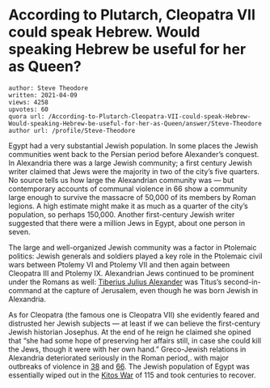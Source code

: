 # According to Plutarch, Cleopatra VII could speak Hebrew. Would speaking Hebrew be useful for her as Queen?

	author: Steve Theodore
	written: 2021-04-09
	views: 4258
	upvotes: 60
	quora url: /According-to-Plutarch-Cleopatra-VII-could-speak-Hebrew-Would-speaking-Hebrew-be-useful-for-her-as-Queen/answer/Steve-Theodore
	author url: /profile/Steve-Theodore


Egypt had a very substantial Jewish population. In some places the Jewish communities went back to the Persian period before Alexander’s conquest. In Alexandria there was a large Jewish community; a first century Jewish writer claimed that Jews were the majority in two of the city’s five quarters. No source tells us how large the Alexandrian community was — but contemporary accounts of communal violence in 66 show a community large enough to survive the massacre of 50,000 of its members by Roman legions. A high estimate might make it as much as a quarter of the city’s population, so perhaps 150,000. Another first-century Jewish writer suggested that there were a million Jews in Egypt, about one person in seven.

The large and well-organized Jewish community was a factor in Ptolemaic politics: Jewish generals and soldiers played a key role in the Ptolemaic civil wars between Ptolemy VI and Ptolemy VII and then again between Cleopatra III and Ptolemy IX. Alexandrian Jews continued to be prominent under the Romans as well: [Tiberius Julius Alexander](https://en.wikipedia.org/wiki/Tiberius_Julius_Alexander) was Titus’s second-in-command at the capture of Jerusalem, even though he was born Jewish in Alexandria.

As for Cleopatra (the famous one is Cleopatra VII) she evidently feared and distrusted her Jewish subjects — at least if we can believe the first-century Jewish historian Josephus. At the end of he reign he claimed she opined that “she had some hope of preserving her affairs still, in case she could kill the Jews, though it were with her own hand.” Greco-Jewish relations in Alexandria deteriorated seriously in the Roman period,. with major outbreaks of violence in [38](https://en.wikipedia.org/wiki/Alexandrian_riots_(38)) and [66](https://en.wikipedia.org/wiki/Alexandria_riot_(66)). The Jewish population of Egypt was essentially wiped out in the [Kitos War](https://en.wikipedia.org/wiki/Kitos_War) of 115 and took centuries to recover.

